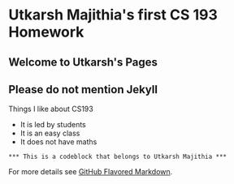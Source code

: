 # Utkarsh Majithia's first CS 193 Homework

## Welcome to Utkarsh's Pages

## Please do not mention Jekyll

Things I like about CS193
- It is led by students
- It is an easy class
- It does not have maths


```
*** This is a codeblock that belongs to Utkarsh Majithia ***

```

For more details see [GitHub Flavored Markdown](https://guides.github.com/features/mastering-markdown/).
